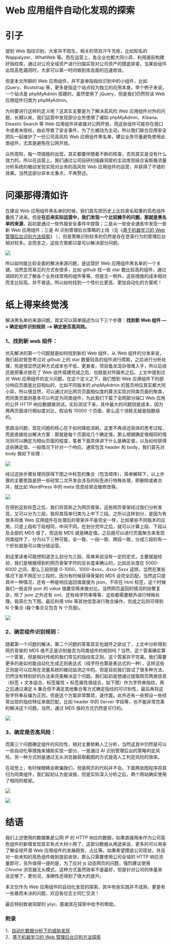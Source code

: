 
# Web 应用组件自动化发现的探索

# 引子

提到 Web 指纹识别，大家并不陌生，相关的项目汗牛充栋，比如知名的 Wappalyzer、WhatWeb 等。而在运营上，各企业也都大同小异，利用提前构建好指纹库，通过对公司全域资产进行扫描实现对公司资产的摸底排查，当某些组件出现高危漏洞时，大家可以第一时间做到攻击面的迅速收敛。

但是本文所聊的 Web 应用组件，并不是单指指纹识别中的小组件，比如 jQuery、Bootstrap 等，更多是指这个站点较为独立的应用本身。举个例子来说，一个站点是 phpMyAdmin 搭建的，虽然使用了 jQuery，但是我们仍然将该 Web 应用组件归类为 phpMyAdmin。

为何要进行这样的定义呢？这其实主要是为了解决高风险 Web 应用组件对外的问题，长期以来，我们运营中发现部分业务使用了诸如 phpMyAdmin、Kibana、Eleastic Search 等 Web 应用组件并直接对公网开放，而这些组件可能存在弱口令或者未授权，由此导致了安全事件，为了化被动为主动，所以我们联合应用安全团队一起维护了一份公司高风险 Web 应用组件黑名单，建议业务尽量避免使用此类组件，尤其是避免在公网开放。

众所周知，每一项措施的出现，其实都要伴随着不断的核查，否则其实是没有什么效力的。所以在运营上，我们通过公司自研扫描器洞犀的主动发现结合宙斯盾流量分析系统的被动发现实现对业务的高风险 Web 应用组件的运营，并获得了不错的效果。当然这部分非本文重点，不再赘述。

# 问渠那得清如许

在建设 Web 应用组件黑名单的时候，我们首先把历史上比较臭名昭著的高危组件囊括了进来。但是**在后来实际运营中，我们发现一个比较棘手的问题，那就是黑名单的来源**，起初是通过一些外报安全事件中提取；二是从一些安全通告中发现一些新 Web 应用组件；三是 AI 识别管理后台策略的上线（见《[基于机器学习的 Web 管理后台识别方法探索](https://mp.weixin.qq.com/s/vccQcK2GNqWkGuxEGe22Zg "基于机器学习的Web管理后台识别方法探索")》 ），但是策略识别较多的仍然是存在登录行为的管理后台相对较多。总而言之，这些方案都只是可以解决部分问题。

![](assets/1700701587-677218fc1747ddb668bb83bc0860b1d9.png)

所以如何能比较全面的解决来源问题，是运营好 Web 应用组件黑名单的一个关键。当然显而易见的方式有很多，比如 github 找一些 star 数比较高的组件，通过调研的方式了解各个业务线常用的组件等等。但是无一例外，这些措施的成本相对而言比较高，并不普适。所以如何找到一个性价比更高、更加自动化的方案呢！

# 纸上得来终觉浅

解决黑名单的来源问题，其实可以简单描述为以下三个步骤：**找到新 Web 组件 —> 确定组件识别规则 —> 确定是否高风险。**

### 1、找到新 web 组件：

优先解决的第一个问题就是如何找到新的 Web 组件，从 Web 组件的分发来说，我们起初曾思考过对 github 上的 star 数量较高的组件进行爬取，之后进行分析处理，但是很显然这种方式成本也不低，更甚者，项目鱼龙混杂很难入手，所以后续还是把重点放在了 Web 组件搭建完成之后，也就是对外服务之后。上文中提到过对 Web 应用组件的定义问题，在这个定义之下，我们想到 Web 应用组件下的部分响应页面是比较相似的，比如不同版本的 phpMyAdmin 的首页响应其实都大同小异，所以很显然，可以通过对比网页页面相似度的算法实现对同类页面的聚类，而同类页面则基本可以判定为同类组件，为此我们下载了全网部分端口 Web 应用的公开 HTTP 响应数据做测试。实际测试下来，其中最大的问题则是成本，因为两两页面进行相似度对比，假设有 10000 个页面，那么这个消耗无疑是指数级的。

思路没问题，现在问题的核心在于如何降低消耗，这里不再讲述具体的思考过程，而是直接给出解决方案：那就是每个页面给几个确定值，那么根据确定值相同的情况则可以确定为相似页面的程度，笔者下面具体讲下什么是确定值，以及如何获得这些确定值。一般情况下针对一个响应，通常包含 header 和 body，我们首先对 body 做如下处理：

![](assets/1700701587-f58fb261a3445d4780d5a87b8363b528.png)

经过这些步骤处理则获得下图之中标签的集合（包含顺序），简单解释下，以上步骤的主要思路是把一些经常二次开发会涉及的标签进行特殊处理，即删除或者合并，就比如 WordPress 中的 meta 信息经常会做修改等。

![](assets/1700701587-dac2a99c798e850e749ee530eb6693bd.png)

在得到这些标签之后，我们将其称之为网页骨架，这些网页骨架经过我们分析发现，又可以分为三段，我将其简单归类为上中下三段。之所以这样划分，是因为有很多同类 Web 应用组件在处理后的骨架并不是完全一样，比如某些不同版本的应用，只是上段和下段相同，中间不同。在划分完毕之后，就可以计算上段、下段以及全部的 MD5 值了，而这些 MD5 就是确定值。之后就可以进行页面聚合来发现同类组件了，分为以下三种可能，全一致、一段一致、两段一致，分成三段的有一个好处就是可以做分级运营。

到这里读者可能想知道怎么划分为三段，简单来说没有一定的定式，主要就是经验，我们是根据得到的网页骨架字符的总长度来确认的，比如总长度在 5000-6000 之间，那么三段则是 0-1000，1000-4xxx，4xxx-5xxx 这样。当然在某些情况下是不用区分三段的，因为有时候获得骨架的 MD5 会完全匹配。当然这只是其中一种情况，还有一种是响应返回值直接为 json，不存在 html 标签，这个时候我们一般会将 json 的 value 值置空再来做对比。当然网页返回的情况的纷繁复杂，除了 json 之外还有 xml、还有纯字符串等等，这些都需要额外进行特殊处理。我简化为下图。最后利用 title 等其他信息进行聚合操作，完成之后则可得到 N 个集合 (每个集合又包含 N 个页面)。

![](assets/1700701587-df7ffc0dd21ad91bc5e9af3d8a8d9a11.png)

### 2、确定组件识别规则：

随着第一个问题的解决，第二个问题的答案其实也就呼之欲出了，上文中分析得到网页骨架的 MD5 值不正是识别是否为同类组件的规则吗？当然，这个答案确实算一个答案，但是相对传统的我们常见的指纹库正则，这个答案并不完美。我们需要更多的是如何能自动化生成正则表达式（纯字符也算是表达式的一种），这样这些正则是可以应用在流量系统的被动监测之中的。但是目前我们尝试了很多种方法，仍然没有特别好的办法来完美解决这个问题。我们起初是想通过提取网页两类信息（标签 + 文本组合、标签属性 + 标签属性值组合，如下图）作为字符串指纹，再之后通过满足 A 集合但不满足其他集合等方式确定指纹的可识别性，最后再将这些字符串反编为正则，但是这个方案非常繁琐，遂作罢。此外还有一些预设一些经常出现的指纹特征来做匹配，比如 header 中的 Server 字段等，也不能非常完美的解决这个问题。当然，通过 MD5 值的方式仍然是可行的。

![](assets/1700701587-adc3ef3e7273e31b525565aa4eecc232.png)

### 3、确定是否高风险：

而第三个问题确定组件的风险性，相对主要依赖人工分析，当然这其中仍然是可以一些自动化等措施来辅助实现一部分，一是通过 AI 识别管理后台的策略判定风险，另一种方式则是通过无头浏览器获取截图的方式提高人工判定风险的效率。

在视觉上，有时候眼睛会欺骗我们，但是网页的代码并不会。下面两张图程序将其归为同类组件，我们起初认为是误报，但是实际深入分析之后，两个网站确实使用了相同的框架。

![](assets/1700701587-476700303d85c2a41bd5a0fbfb2cfa12.png)

![](assets/1700701587-72149d0f66fa4f0cd62ec5fa54b21016.png)

# 结语

我们上述使用的数据集是公网 IP 的 HTTP 响应的数据，如果直接用来作为公司高危组件的新增发现其实有点大材小用了，这部分数据从用途来说，更多的可以用来了解全球开源 Web 应用组件的发展趋势、占比等。如果希望摸底公司现状，并且对一些未知的高危组件做到提前收敛，那么只需要使用公司全域的 HTTP 响应流量即可，另外值得一提的是，为了应对 js 动态网页的问题，强烈建议使用 Chrome 浏览器无头模式，这种方式虽然效率不是最好，但是针对公司的体量来说足够了，更何况，准确性还得到了很大的提升。

本文仅作为 Web 应用组件的自动化发现的探索，其中有些实践并不成熟，更是有一些悬而未决的问题，欢迎各位志士同仁交流！

最后特别致谢洞犀的 yiiyi，感谢其在探索中给予的帮助。

### 附录

1、[自动化数据分析下的威胁发现](https://mp.weixin.qq.com/s/vHXQcfOcnuehzhrnPn9nSQ "自动化数据分析下的威胁发现")  
2、[基于机器学习的 Web 管理后台识别方法探索](https://mp.weixin.qq.com/s/vccQcK2GNqWkGuxEGe22Zg "基于机器学习的Web管理后台识别方法探索")
